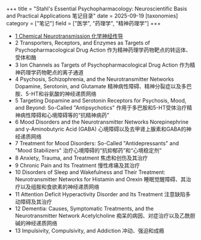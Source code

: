+++
title = "Stahl's Essential Psychopharmacology: Neuroscientific Basis and Practical Applications 笔记目录"
date = 2025-09-19
[taxonomies]
category = ["笔记"]
field = ["医学", "药理学", "精神药理学"]
+++

* [1 Chemical Neurotransmission 化学神经传导](@/blog/20250919-psychopharmacology-note-chapter-1.md)
* 2 Transporters, Receptors, and Enzymes as Targets of Psychopharmacological Drug Action 作为精神药理学药物靶点的转运体、受体和酶
* 3 Ion Channels as Targets of Psychopharmacological Drug Action 作为精神药理学药物靶点的离子通道
* 4 Psychosis, Schizophrenia, and the Neurotransmitter Networks Dopamine, Serotonin, and Glutamate 精神病性障碍、精神分裂症以及多巴胺、5-HT和谷氨酸的神经递质网络
* 5 Targeting Dopamine and Serotonin Receptors for Psychosis, Mood, and Beyond: So-Called "Antipsychotics" 作用于多巴胺和5-HT受体治疗精神病性障碍和心境障碍等的“抗精神病药”
* 6 Mood Disorders and the Neurotransmitter Networks Norepinephrine and γ-Aminobutyric Acid (GABA) 心境障碍以及去甲肾上腺素和GABA的神经递质网络
* 7 Treatment for Mood Disorders: So-Called "Antidepressants" and "Mood Stabilizers" 治疗心境障碍的“抗抑郁药”和“心境稳定剂”
* 8 Anxiety, Trauma, and Treatment 焦虑和创伤及其治疗
* 9 Chronic Pain and Its Treatment 慢性疼痛及其治疗
* 10 Disorders of Sleep and Wakefulness and Their Treatment: Neurotransmitter Networks for Histamin and Orexin 睡眠觉醒障碍、其治疗以及组胺和食欲素的神经递质网络
* 11 Attention Deficit Hyperactivity Disorder and Its Treatment 注意缺陷多动障碍及其治疗
* 12 Dementia: Causes, Symptomatic Treatments, and the Neurotransmitter Network Acetylcholine 痴呆的病因、对症治疗以及乙酰胆碱的神经递质网络
* 13 Impulsivity, Compulsivity, and Addiction 冲动、强迫和成瘾
